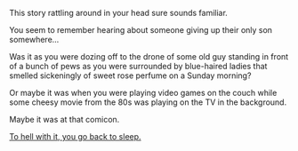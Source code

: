 This story rattling around in your head sure sounds familiar.

You seem to remember hearing about someone giving up their only son somewhere...

Was it as you were dozing off to the drone of some old guy standing in front of
a bunch of pews as you were surrounded by blue-haired ladies that smelled 
sickeningly of sweet rose perfume on a Sunday morning?

Or maybe it was when you were playing video games on the couch while some cheesy
movie from the 80s was playing on the TV in the background.

Maybe it was at that comicon.

[To hell with it, you go back to sleep.](../marshmallow.md)